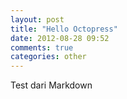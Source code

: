 ```yaml
---
layout: post
title: "Hello Octopress"
date: 2012-08-28 09:52
comments: true
categories: other 
---
```


Test dari Markdown